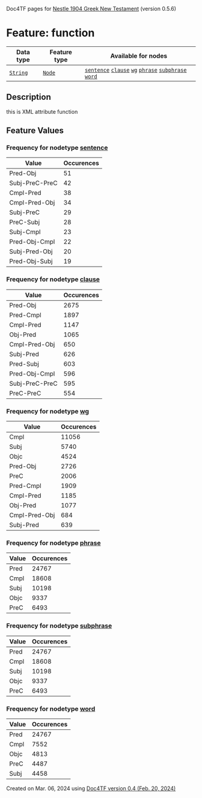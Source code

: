 Doc4TF pages for [Nestle 1904 Greek New Testament](https://github.com/saulocantanhede/tfgreek2/tree/main/tf) (version 0.5.6)
# Feature: function
Data type|Feature type|Available for nodes
---|---|---
[`String`](featurebydatatype.md#string)|[`Node`](featurebytype.md#node)| [`sentence`](featurebynodetype.md#sentence)  [`clause`](featurebynodetype.md#clause)  [`wg`](featurebynodetype.md#wg)  [`phrase`](featurebynodetype.md#phrase)  [`subphrase`](featurebynodetype.md#subphrase)  [`word`](featurebynodetype.md#word) 
## Description
this is XML attribute function
## Feature Values
### Frequency for nodetype [sentence](featurebynodetype.md#sentence)
Value|Occurences
---|---
Pred-Obj|51
Subj-PreC-PreC|42
Cmpl-Pred|38
Cmpl-Pred-Obj|34
Subj-PreC|29
PreC-Subj|28
Subj-Cmpl|23
Pred-Obj-Cmpl|22
Subj-Pred-Obj|20
Pred-Obj-Subj|19
### Frequency for nodetype [clause](featurebynodetype.md#clause)
Value|Occurences
---|---
Pred-Obj|2675
Pred-Cmpl|1897
Cmpl-Pred|1147
Obj-Pred|1065
Cmpl-Pred-Obj|650
Subj-Pred|626
Pred-Subj|603
Pred-Obj-Cmpl|596
Subj-PreC-PreC|595
PreC-PreC|554
### Frequency for nodetype [wg](featurebynodetype.md#wg)
Value|Occurences
---|---
Cmpl|11056
Subj|5740
Objc|4524
Pred-Obj|2726
PreC|2006
Pred-Cmpl|1909
Cmpl-Pred|1185
Obj-Pred|1077
Cmpl-Pred-Obj|684
Subj-Pred|639
### Frequency for nodetype [phrase](featurebynodetype.md#phrase)
Value|Occurences
---|---
Pred|24767
Cmpl|18608
Subj|10198
Objc|9337
PreC|6493
### Frequency for nodetype [subphrase](featurebynodetype.md#subphrase)
Value|Occurences
---|---
Pred|24767
Cmpl|18608
Subj|10198
Objc|9337
PreC|6493
### Frequency for nodetype [word](featurebynodetype.md#word)
Value|Occurences
---|---
Pred|24767
Cmpl|7552
Objc|4813
PreC|4487
Subj|4458
 

Created on Mar. 06, 2024 using [Doc4TF  version 0.4 (Feb. 20, 2024)](https://github.com/tonyjurg/Doc4TF) 